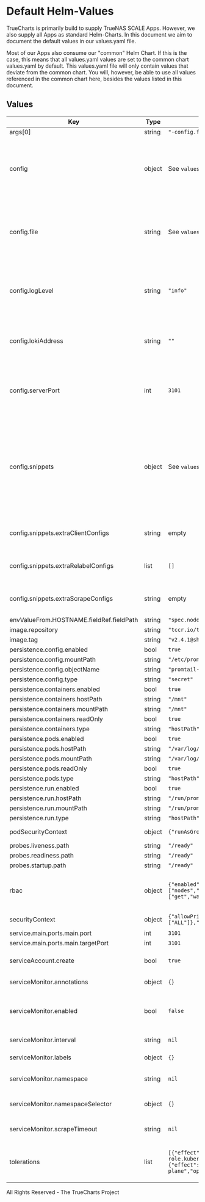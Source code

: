 # Default Helm-Values

TrueCharts is primarily build to supply TrueNAS SCALE Apps.
However, we also supply all Apps as standard Helm-Charts. In this document we aim to document the default values in our values.yaml file.

Most of our Apps also consume our "common" Helm Chart.
If this is the case, this means that all values.yaml values are set to the common chart values.yaml by default. This values.yaml file will only contain values that deviate from the common chart.
You will, however, be able to use all values referenced in the common chart here, besides the values listed in this document.

## Values

| Key | Type | Default | Description |
|-----|------|---------|-------------|
| args[0] | string | `"-config.file=/etc/promtail/promtail.yaml"` |  |
| config | object | See `values.yaml` | Section for crafting Promtails config file. The only directly relevant value is `config.file` which is a templated string that references the other values and snippets below this key. |
| config.file | string | See `values.yaml` | Config file contents for Promtail. Must be configured as string. It is templated so it can be assembled from reusable snippets in order to avoid redundancy. |
| config.logLevel | string | `"info"` | The log level of the Promtail server Must be reference in `config.file` to configure `server.log_level` See default config in `values.yaml` |
| config.lokiAddress | string | `""` | The Loki address to post logs to. Must be reference in `config.file` to configure `client.url`. See default config in `values.yaml` |
| config.serverPort | int | `3101` | The port of the Promtail server Must be reference in `config.file` to configure `server.http_listen_port` See default config in `values.yaml` |
| config.snippets | object | See `values.yaml` | A section of reusable snippets that can be reference in `config.file`. Custom snippets may be added in order to reduce redundancy. This is especially helpful when multiple `kubernetes_sd_configs` are use which usually have large parts in common. |
| config.snippets.extraClientConfigs | string | empty | You can put here any keys that will be directly added to the config file's 'client' block. |
| config.snippets.extraRelabelConfigs | list | `[]` | You can put here any additional relabel_configs to "kubernetes-pods" job |
| config.snippets.extraScrapeConfigs | string | empty | You can put here any additional scrape configs you want to add to the config file. |
| envValueFrom.HOSTNAME.fieldRef.fieldPath | string | `"spec.nodeName"` |  |
| image.repository | string | `"tccr.io/truecharts/promtail"` |  |
| image.tag | string | `"v2.4.1@sha256:83bceed26a638b211d65b6e80d4a33d01dc82b81e630d57e883b490ac0c57ef4"` |  |
| persistence.config.enabled | bool | `true` |  |
| persistence.config.mountPath | string | `"/etc/promtail"` |  |
| persistence.config.objectName | string | `"promtail-config"` |  |
| persistence.config.type | string | `"secret"` |  |
| persistence.containers.enabled | bool | `true` |  |
| persistence.containers.hostPath | string | `"/mnt"` |  |
| persistence.containers.mountPath | string | `"/mnt"` |  |
| persistence.containers.readOnly | bool | `true` |  |
| persistence.containers.type | string | `"hostPath"` |  |
| persistence.pods.enabled | bool | `true` |  |
| persistence.pods.hostPath | string | `"/var/log/pods"` |  |
| persistence.pods.mountPath | string | `"/var/log/pods"` |  |
| persistence.pods.readOnly | bool | `true` |  |
| persistence.pods.type | string | `"hostPath"` |  |
| persistence.run.enabled | bool | `true` |  |
| persistence.run.hostPath | string | `"/run/promtai"` |  |
| persistence.run.mountPath | string | `"/run/promtail"` |  |
| persistence.run.type | string | `"hostPath"` |  |
| podSecurityContext | object | `{"runAsGroup":0,"runAsUser":0}` | The security context for pods |
| probes.liveness.path | string | `"/ready"` |  |
| probes.readiness.path | string | `"/ready"` |  |
| probes.startup.path | string | `"/ready"` |  |
| rbac | object | `{"enabled":true,"rules":[{"apiGroups":[""],"resources":["nodes","nodes/proxy","services","endpoints","pods"],"verbs":["get","watch","list"]}]}` | Whether Role Based Access Control objects like roles and rolebindings should be created |
| securityContext | object | `{"allowPrivilegeEscalation":false,"capabilities":{"drop":["ALL"]},"readOnlyRootFilesystem":true,"runAsNonRoot":false}` | The security context for containers |
| service.main.ports.main.port | int | `3101` |  |
| service.main.ports.main.targetPort | int | `3101` |  |
| serviceAccount.create | bool | `true` | Specifies whether a ServiceAccount should be created |
| serviceMonitor.annotations | object | `{}` | ServiceMonitor annotations |
| serviceMonitor.enabled | bool | `false` | If enabled, ServiceMonitor resources for Prometheus Operator are created |
| serviceMonitor.interval | string | `nil` | ServiceMonitor scrape interval |
| serviceMonitor.labels | object | `{}` | Additional ServiceMonitor labels |
| serviceMonitor.namespace | string | `nil` | Alternative namespace for ServiceMonitor resources |
| serviceMonitor.namespaceSelector | object | `{}` | Namespace selector for ServiceMonitor resources |
| serviceMonitor.scrapeTimeout | string | `nil` | ServiceMonitor scrape timeout in Go duration format (e.g. 15s) |
| tolerations | list | `[{"effect":"NoSchedule","key":"node-role.kubernetes.io/master","operator":"Exists"},{"effect":"NoSchedule","key":"node-role.kubernetes.io/control-plane","operator":"Exists"}]` | Tolerations for pods. By default, pods will be scheduled on master/control-plane nodes. |

All Rights Reserved - The TrueCharts Project
